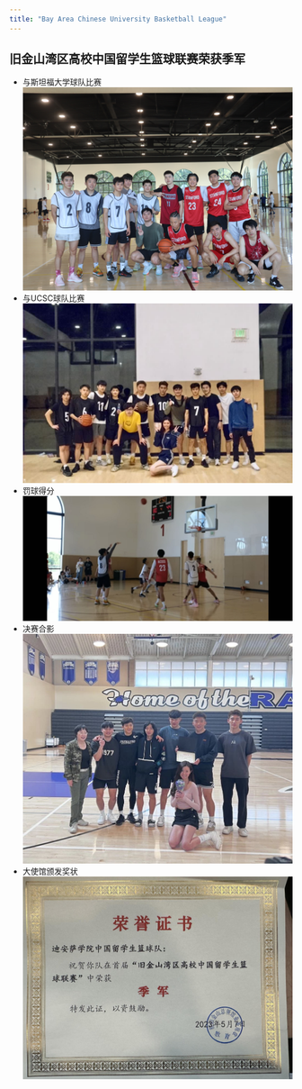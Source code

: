 ```yaml
---
title: "Bay Area Chinese University Basketball League"
---
```

## 旧金山湾区高校中国留学生篮球联赛荣获季军
* 与斯坦福大学球队比赛
![Da_vs_Stanford](/assets/images/da_stanford.jpg)
* 与UCSC球队比赛
![Da_vs_Ucsc](/assets/images/da_ucsc.jpg)
* 罚球得分
![My_FreeThrow](/assets/images/free_throw.jpg)
* 决赛合影
![Final_Award](/assets/images/final.jpg)
* 大使馆颁发奖状
![Award](/assets/images/award.jpg)